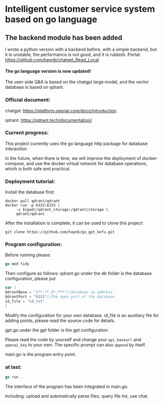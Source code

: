 # Intelligent customer service system based on go language
## The backend module has been added

I wrote a python version with a backend before, with a simple backend, but it is unstable, the performance is not good, and it is rubbish. Portal: https://github.com/haynb/chatgpt_Read_Local

#### The go language version is now updated!

The user-side Q&A is based on the chatgpt large model, and the vector database is based on qdrant.

### Official document:

chatgpt: https://platform.openai.com/docs/introduction

qdrant: https://qdrant.tech/documentation/

### Current progress:

This project currently uses the go language http package for database interaction.

In the future, when there is time, we will improve the deployment of docker-compose, and use the docker virtual network for database operations, which is both safe and practical.

### Deployment tutorial:

Install the database first:

```shell
docker pull qdrant/qdrant
docker run -p 6333:6333 \
     -v $(pwd)/qdrant_storage:/qdrant/storage \
     qdrant/qdrant
```

After the installation is complete, it can be used to clone this project:

```shell
git clone https://github.com/haynb/go_gpt_kefu.git
```

### Program configuration:

Before running please:

```go
go mod tidy
```

Then configure as follows:
qdrant.go under the db folder is the database configuration, please put

```go
var (
QdrantBase = "1**.**.2*.***"//database ip address
QdrantPort = "6333"//The open port of the database
id_file = "id.txt"
)
```

Modify the configuration for your own database. id_file is an auxiliary file for adding points, please read the source code for details.

gpt.go under the gpt folder is the gpt configuration

Please read the code by yourself and change your `api_baseurl` and `openai_key` to your own. The specific prompt can also `append` by itself.

main.go is the program entry point.

### at last:

```go
go run .
```

The interface of the program has been integrated in main.go.

Including: upload and automatically parse files, query file list, use chat.